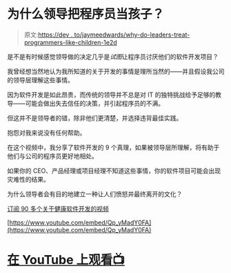 # 为什么领导把程序员当孩子？

> 原文:[https://dev . to/jaymeedwards/why-do-leaders-treat-programmers-like-children-1e2d](https://dev.to/jaymeedwards/why-do-leaders-treat-programmers-like-children-1e2d)

是不是有时候感觉领导做的决定几乎是*试图*让程序员讨厌他们的软件开发项目？

我曾经想当然地认为我所知道的关于开发的事情是理所当然的——并且假设我公司的领导层理解这些事情。

因为软件开发是如此昂贵，而传统的领导并不总是对 IT 的独特挑战给予足够的教导——可能会做出失去信任的决策，并引起程序员的不满。

但这并不是领导者的错，除非他们更清楚，并选择违背最佳实践。

抱怨对我来说没有任何帮助。

在这个视频中，我分享了软件开发的 9 个真理，如果被领导层所理解，将有助于他们与公司的程序员更好地相处。

如果你的 CEO、产品经理或项目经理不知道这些事情，你的软件项目可能会出现灾难性的结果。

为什么领导者会有目的地建立一种让人们愤怒并最终离开的文化？

[订阅 90 多个关于健康软件开发的视频](https://YouTube.com/c/JaymeEdwardsmedia?sub_confirmation=1)

[https://www.youtube.com/embed/Qp_yMadY0FA](https://www.youtube.com/embed/Qp_yMadY0FA)

# [](#watch-on-youtube)[在 YouTube 上观看📺](https://www.youtube.com/watch?v=Qp_yMadY0FA&index=1&list=PL32pD389V8xtt7hRrl9ygNPV59OuqFjI4&t=0s)